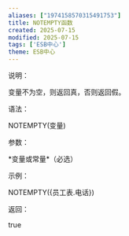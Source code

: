 ```yaml
---
aliases: ["1974158570315491753"]
title: NOTEMPTY函数
created: 2025-07-15
modified: 2025-07-15
tags: ['ESB中心']
theme: ESB中心
---
```


说明：

变量不为空，则返回真，否则返回假。

语法：

NOTEMPTY(变量)

参数：

\*变量或常量\*（必选）

示例：

NOTEMPTY({员工表.电话})

返回：

true